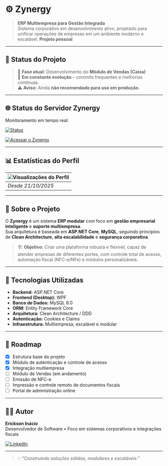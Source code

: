 # ⚙️ Zynergy
> 
> **ERP Multiempresa para Gestão Integrada**   
> Sistema corporativo em desenvolvimento ativo, projetado para unificar operações de empresas em um ambiente moderno e escalável.
> **Projeto pessoal**
> 
---

## 🚀 Status do Projeto

> 🧩 **Fase atual:** Desenvolvimento do **Módulo de Vendas (Caixa)**  
> 🔄 **Em constante evolução** – commits frequentes e melhorias contínuas.  
> ⚠️ **Aviso:** Ainda **não recomendado para uso em produção**.

---

## 🌐 Status do Servidor Zynergy

Monitoramento em tempo real:

[![Status](https://img.shields.io/uptimerobot/status/m801612611-a23857400914c071e765f68c?style=for-the-badge)](https://stats.uptimerobot.com/RAJSizhods)

[![Acessar o Zynergy](https://img.shields.io/badge/🌐%20Acessar%20Sistema-blue?style=for-the-badge)](http://hdf08pn4r26.sn.mynetname.net:82/)

---

## 📊 Estatísticas do Perfil

| ![Visualizações do Perfil](https://komarev.com/ghpvc/?username=Ericksoninacio&color=green) |  
|--------------------------------------------------------------------------------------------|  
| *Desde 21/10/2025* |

---

## 🧠 Sobre o Projeto

O **Zynergy** é um sistema **ERP modular** com foco em **gestão empresarial inteligente** e **suporte multiempresa**.  
Sua arquitetura é baseada em **ASP.NET Core**, **MySQL**, seguindo princípios de **Clean Architecture**, **alta escalabilidade** e **segurança corporativa**.

> 🏗️ **Objetivo:** Criar uma plataforma robusta e flexível, capaz de atender empresas de diferentes portes, com controle total de acesso, automação fiscal (NFC-e/NFe) e módulos personalizáveis.

---

## 🧩 Tecnologias Utilizadas

- **Backend:** ASP.NET Core  
- **Frontend (Desktop):** WPF  
- **Banco de Dados:** MySQL 8.0  
- **ORM:** Entity Framework Core  
- **Arquitetura:** Clean Architecture / DDD  
- **Autenticação:** Cookies e Claims  
- **Infraestrutura:** Multiempresa, escalável e modular

---

## 📅 Roadmap

- [x] Estrutura base do projeto  
- [x] Módulo de autenticação e controle de acesso  
- [x] Integração multiempresa  
- [ ] Módulo de Vendas (em andamento)  
- [ ] Emissão de NFC-e  
- [ ] Impressão e controle remoto de documentos fiscais  
- [ ] Portal de administração online  

---

## 👨‍💻 Autor

**Erickson Inácio**  
Desenvolvedor de Software • Foco em sistemas corporativos e integrações fiscais  

[![LinkedIn](https://img.shields.io/badge/LinkedIn-EricksonInacio-blue?style=for-the-badge&logo=linkedin)](https://www.linkedin.com/in/erickson-inacio-dos-santos)

---

> 💡 *“Construindo soluções sólidas, modulares e escaláveis.”*
